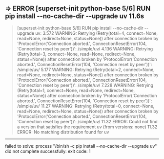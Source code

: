  => ERROR [superset-init python-base 5/6] RUN pip install --no-cache-dir --upgrade uv                                          11.6s
------
 > [superset-init python-base 5/6] RUN pip install --no-cache-dir --upgrade uv:
3.572 WARNING: Retrying (Retry(total=4, connect=None, read=None, redirect=None, status=None)) after connection broken by 'ProtocolError('Connection aborted.', ConnectionResetError(104, 'Connection reset by peer'))': /simple/uv/
4.136 WARNING: Retrying (Retry(total=3, connect=None, read=None, redirect=None, status=None)) after connection broken by 'ProtocolError('Connection aborted.', ConnectionResetError(104, 'Connection reset by peer'))': /simple/uv/
5.177 WARNING: Retrying (Retry(total=2, connect=None, read=None, redirect=None, status=None)) after connection broken by 'ProtocolError('Connection aborted.', ConnectionResetError(104, 'Connection reset by peer'))': /simple/uv/
7.228 WARNING: Retrying (Retry(total=1, connect=None, read=None, redirect=None, status=None)) after connection broken by 'ProtocolError('Connection aborted.', ConnectionResetError(104, 'Connection reset by peer'))': /simple/uv/
11.27 WARNING: Retrying (Retry(total=0, connect=None, read=None, redirect=None, status=None)) after connection broken by 'ProtocolError('Connection aborted.', ConnectionResetError(104, 'Connection reset by peer'))': /simple/uv/
11.32 ERROR: Could not find a version that satisfies the requirement uv (from versions: none)
11.32 ERROR: No matching distribution found for uv
------
failed to solve: process "/bin/sh -c pip install --no-cache-dir --upgrade uv" did not complete successfully: exit code: 1
